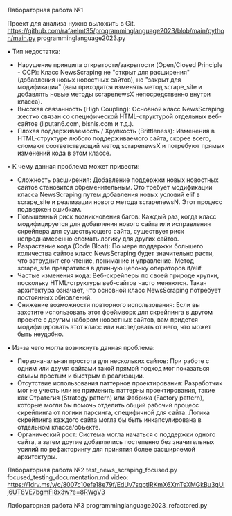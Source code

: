 Лабораторная работа №1

Проект для анализа нужно выложить в Git.
https://github.com/rafaelmt35/programminglanguage2023/blob/main/python/main.py
programminglanguage2023.py

• Тип недостатка:
- Нарушение принципа открытости/закрытости (Open/Closed Principle - OCP): Класс NewsScraping не "открыт для расширения" (добавления новых новостных сайтов), но "закрыт для модификации" (вам приходится изменять метод scrape_site и добавлять новые методы scrapenewsX непосредственно внутри класса).
- Высокая связанность (High Coupling): Основной класс NewsScraping жестко связан со специфической HTML-структурой отдельных веб-сайтов (liputan6.com, bisnis.com и т.д.).
- Плохая поддерживаемость / Хрупкость (Brittleness): Изменения в HTML-структуре любого поддерживаемого сайта, скорее всего, сломают соответствующий метод scrapenewsX и потребуют прямых изменений кода в этом классе.

• К чему данная проблема может привести:
- Сложность расширения: Добавление поддержки новых новостных сайтов становится обременительным. Это требует модификации класса NewsScraping путем добавления новых условий elif в scrape_site и реализации нового метода scrapenewsN. Этот процесс подвержен ошибкам.
- Повышенный риск возникновения багов: Каждый раз, когда класс модифицируется для добавления нового сайта или исправления скрейпера для существующего сайта, существует риск непреднамеренно сломать логику для других сайтов.
- Разрастание кода (Code Bloat): По мере поддержки большего количества сайтов класс NewsScraping будет значительно расти, что затруднит его чтение, понимание и управление. Метод scrape_site превратится в длинную цепочку операторов if/elif.
- Частые изменения кода: Веб-скрейперы по своей природе хрупки, поскольку HTML-структуры веб-сайтов часто меняются. Такая архитектура означает, что основной класс NewsScraping потребует постоянных обновлений.
- Снижение возможности повторного использования: Если вы захотите использовать этот фреймворк для скрейпинга в другом проекте с другим набором новостных сайтов, вам придется модифицировать этот класс или наследовать от него, что может быть неудобно.

• Из-за чего могла возникнуть данная проблема:
- Первоначальная простота для нескольких сайтов: При работе с одним или двумя сайтами такой прямой подход мог показаться самым простым и быстрым в реализации.
- Отсутствие использования паттернов проектирования: Разработчик мог не учесть или не применить паттерны проектирования, такие как Стратегия (Strategy pattern) или Фабрика (Factory pattern), которые могли бы помочь отделить общий рабочий процесс скрейпинга от логики парсинга, специфичной для сайта. Логика скрейпинга каждого сайта могла бы быть инкапсулирована в отдельном классе/объекте.
- Органический рост: Система могла начаться с поддержки одного сайта, а затем другие добавлялись постепенно без значительных усилий по рефакторингу для принятия более расширяемой архитектуры.

Лабораторная работа №2
test_news_scraping_focused.py
focused_testing_documentation.md
video: https://1drv.ms/v/c/8007c10efe18e79f/EdUv7sqptIRKmX6XmTsXMGkBu3gUlj6UT8VE7bgmFl8x3w?e=8RWgV3

Лабораторная работа №3
programminglanguage2023_refactored.py
